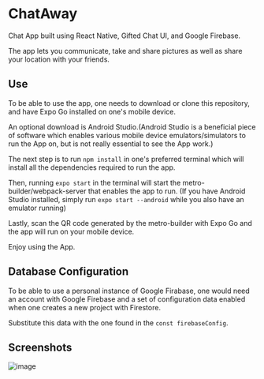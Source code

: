 # ChatAway
Chat App built using React Native, Gifted Chat UI, and Google Firebase.

The app lets you communicate, take and share pictures as well as share your location with your friends.

## Use

To be able to use the app, one needs to download or clone this repository, and have Expo Go installed on one's mobile device.

An optional download is Android Studio.(Android Studio is a beneficial piece of software which enables various mobile device emulators/simulators to run the App on, but is not really essential to see the App work.)

The next step is to run `npm install` in one's preferred terminal which will install all the dependencies required to run the app.

Then, running `expo start` in the terminal will start the metro-builder/webpack-server that enables the app to run. (If you have Android Studio installed, simply run `expo start --android` while you also have an emulator running)

Lastly, scan the QR code generated by the metro-builder with Expo Go and the app will run on your mobile device.

Enjoy using the App.

## Database Configuration

To be able to use a personal instance of Google Firabase, one would need an account with Google Firebase and a set of configuration data enabled when one creates a new project with Firestore.

Substitute this data with the one found in the `const firebaseConfig`.

## Screenshots

![image](https://user-images.githubusercontent.com/45643632/115762593-a502fb00-a371-11eb-86d0-3f1c4f512c94.png)
